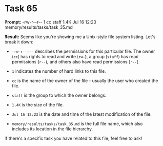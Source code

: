# Task 65

**Prompt:** -rw-r--r--  1 cc  staff   1.4K Jul 16 12:23 memory/results/tasks/task_35.md

**Result:**
Seems like you're showing me a Unix-style file system listing. Let's break it down:
- `-rw-r--r--` describes the permissions for this particular file. The owner (`cc`) has rights to read and write (`rw-`), a group (`staff`) has read permissions (`r--`), and others also have read permissions (`r--`).
  
- `1` indicates the number of hard links to this file.
  
- `cc` is the name of the owner of the file - usually the user who created the file.
  
- `staff` is the group to which the owner belongs.
  
- `1.4K` is the size of the file.
  
- `Jul 16 12:23` is the date and time of the latest modification of the file.
  
- `memory/results/tasks/task_35.md` is the full file name, which also includes its location in the file hierarchy.

If there's a specific task you have related to this file, feel free to ask!
